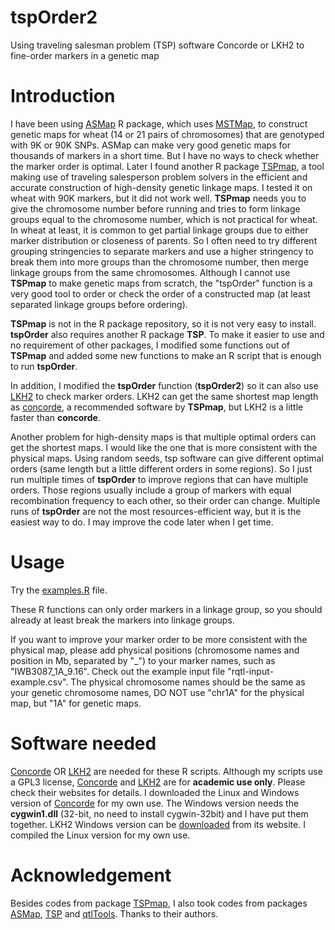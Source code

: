 # tspOrder2
Using traveling salesman problem (TSP) software Concorde or LKH2 to fine-order markers in a genetic map

# Introduction

I have been using [ASMap](https://cran.r-project.org/web/packages/ASMap/index.html) R package, which uses [MSTMap](http://mstmap.org/), to construct genetic maps for wheat (14 or 21 pairs of chromosomes) that are genotyped with 9K or 90K SNPs. ASMap can make very good genetic maps for thousands of markers in a short time. But I have no ways to check whether the marker order is optimal. Later I found another R package [TSPmap](https://github.com/mckaylab/TSPmap), a tool making use of traveling salesperson problem solvers in the efficient and accurate construction of high-density genetic linkage maps. I tested it on wheat with 90K markers, but it did not work well. **TSPmap** needs you to give the chromosome number before running and tries to form linkage groups equal to the chromosome number, which is not practical for wheat. In wheat at least, it is common to get partial linkage groups due to either marker distribution or closeness of parents. So I often need to try different grouping stringencies to separate markers and use a higher stringency to break them into more groups than the chromosome number, then merge linkage groups from the same chromosomes. Although I cannot use **TSPmap** to make genetic maps from scratch, the "tspOrder" function is a very good tool to order or check the order of a constructed map (at least separated linkage groups before ordering).

**TSPmap** is not in the R package repository, so it is not very easy to install. **tspOrder** also requires another R package **TSP**. To make it easier to use and no requirement of other packages, I modified some functions out of **TSPmap** and added some new functions to make an R script that is enough to run **tspOrder**. 

In addition, I modified the **tspOrder** function (**tspOrder2**) so it can also use [LKH2](http://akira.ruc.dk/~keld/research/LKH/) to check marker orders. LKH2 can get the same shortest map length as [concorde](https://www.math.uwaterloo.ca/tsp/concorde.html), a recommended software by **TSPmap**, but LKH2 is a little faster than **concorde**.

Another problem for high-density maps is that multiple optimal orders can get the shortest maps. I would like the one that is more consistent with the physical maps. Using random seeds, tsp software can give different optimal orders (same length but a little different orders in some regions). So I just run multiple times of **tspOrder** to improve regions that can have multiple orders. Those regions usually include a group of markers with equal recombination frequency to each other, so their order can change.
Multiple runs of **tspOrder** are not the most resources-efficient way, but it is the easiest way to do. I may improve the code later when I get time.

# Usage
Try the [examples.R](examples.R) file.

These R functions can only order markers in a linkage group, so you should already at least break the markers into linkage groups.

If you want to improve your marker order to be more consistent with the physical map, please add physical positions (chromosome names and position in Mb, separated by "_") to your marker names, such as "IWB3087_1A_9.16". Check out the example input file "rqtl-input-example.csv". The physical chromosome names should be the same as your genetic chromosome names, DO NOT use "chr1A" for the physical map, but "1A" for genetic maps.

# Software needed
[Concorde](https://www.math.uwaterloo.ca/tsp/concorde/downloads/downloads.htm) OR [LKH2](http://akira.ruc.dk/~keld/research/LKH/) are needed for these R scripts. Although my scripts use a GPL3 license, [Concorde](https://www.math.uwaterloo.ca/tsp/concorde/downloads/downloads.htm) and [LKH2](http://akira.ruc.dk/~keld/research/LKH/) are for **academic use only**. Please check their websites for details. I downloaded the Linux and Windows version of [Concorde](https://www.math.uwaterloo.ca/tsp/concorde/downloads/downloads.htm) for my own use. The Windows version needs the **cygwin1.dll** (32-bit, no need to install cygwin-32bit) and I have put them together. LKH2 Windows version can be [downloaded](http://akira.ruc.dk/~keld/research/LKH/LKH-2.exe) from its website. I compiled the Linux version for my own use.

# Acknowledgement

Besides codes from package [TSPmap](https://github.com/mckaylab/TSPmap), I also took codes from packages [ASMap](https://cran.r-project.org/web/packages/ASMap/index.html), [TSP](https://cran.r-project.org/web/packages/TSP/index.html) and [qtlTools](https://github.com/jtlovell/qtlTools). Thanks to their authors.